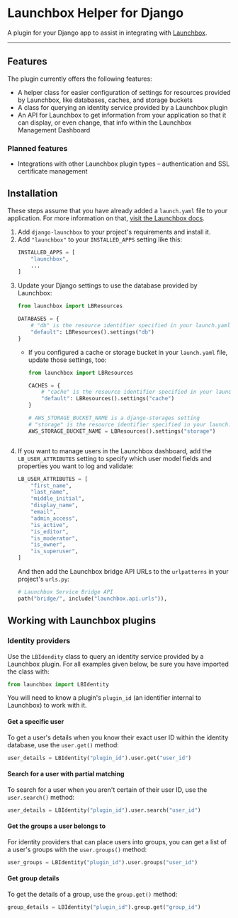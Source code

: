 # Launchbox Helper for Django

A plugin for your Django app to assist in integrating with [Launchbox](https://github.com/nasa-jpl/launchbox).


---

## Features

The plugin currently offers the following features:

- A helper class for easier configuration of settings for resources provided by Launchbox,
  like databases, caches, and storage buckets
- A class for querying an identity service provided by a Launchbox plugin
- An API for Launchbox to get information from your application so that
  it can display, or even change, that info within the Launchbox Management Dashboard

### Planned features

- Integrations with other Launchbox plugin types – authentication and SSL certificate management


## Installation

These steps assume that you have already added a `launch.yaml` file to your application.
For more information on that, [visit the Launchbox docs](https://nasa-jpl.github.io/launchbox/features/services/).

1. Add `django-launchbox` to your project's requirements and install it.
2. Add `"launchbox"` to your `INSTALLED_APPS` setting like this:
   ```python
   INSTALLED_APPS = [
       "launchbox",
       ...
   ]
   ```
3. Update your Django settings to use the database provided by Launchbox:
   ```python
   from launchbox import LBResources
   
   DATABASES = {
       # "db" is the resource identifier specified in your launch.yaml file
       "default": LBResources().settings("db")
   }
   ```
   - If you configured a cache or storage bucket in your `launch.yaml` file,
     update those settings, too:
     ```python
     from launchbox import LBResources
     
     CACHES = {
         # "cache" is the resource identifier specified in your launch.yaml file
         "default": LBResources().settings("cache")
     }
     
     # AWS_STORAGE_BUCKET_NAME is a django-storages setting
     # "storage" is the resource identifier specified in your launch.yaml file
     AWS_STORAGE_BUCKET_NAME = LBResources().settings("storage") 
   ```
4. If you want to manage users in the Launchbox dashboard,
   add the `LB_USER_ATTRIBUTES` setting to specify which user model fields
   and properties you want to log and validate:
   ```python
   LB_USER_ATTRIBUTES = [
       "first_name",
       "last_name",
       "middle_initial",
       "display_name",
       "email",
       "admin_access",
       "is_active",
       "is_editor",
       "is_moderator",
       "is_owner",
       "is_superuser",
   ]
   ```
   And then add the Launchbox bridge API URLs to the `urlpatterns` in your project's `urls.py`:
   ```python
   # Launchbox Service Bridge API
   path("bridge/", include("launchbox.api.urls")),
   ```


## Working with Launchbox plugins

### Identity providers

Use the `LBIdendity` class to query an identity service provided by a Launchbox plugin.
For all examples given below, be sure you have imported the class with:

```python
from launchbox import LBIdentity
```

You will need to know a plugin's `plugin_id` (an identifier internal to Launchbox) to work with it.

#### Get a specific user

To get a user's details when you know their exact user ID within the identity database, use the `user.get()` method:

```python
user_details = LBIdentity("plugin_id").user.get("user_id")
```

#### Search for a user with partial matching

To search for a user when you aren't certain of their user ID, use the `user.search()` method:

```python
user_details = LBIdentity("plugin_id").user.search("user_id")
```

#### Get the groups a user belongs to

For identity providers that can place users into groups,
you can get a list of a user's groups with the `user.groups()` method:

```python
user_groups = LBIdentity("plugin_id").user.groups("user_id")
```

#### Get group details

To get the details of a group, use the `group.get()` method:

```python
group_details = LBIdentity("plugin_id").group.get("group_id")
```
